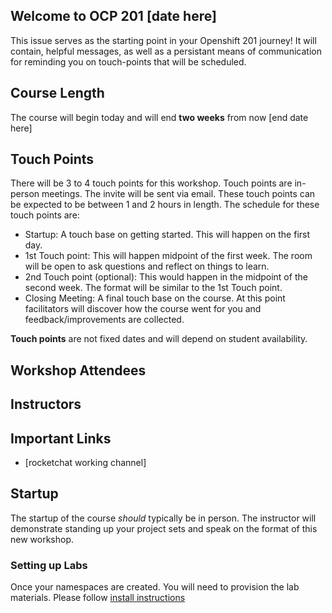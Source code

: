 <!-- NOTES for instructor (these are not visible in the issue) 
This is the MVP for a more 'automated' and self-serve way to deliver the 201 course. 

This issue template serves as a starting point for students to being their 201 courses.

All values that need to be substituted will be in [ brackets ]
Things to do post creating this issue:
- post a comment to provide all students instructions on accessing their project sets and guidance
on how to stand up the labs (template found at provisioning_tools/201/templates/namespaceCreated.handlebar.md)
- enter a note in your calendar to delete these namespaces two weeks from this issue creation

-->

## Welcome to OCP 201 [date here]

This issue serves as the starting point in your Openshift 201 journey! It will contain,
helpful messages, as well as a persistant means of communication for reminding you on touch-points that
will be scheduled. 

## Course Length

The course will begin today and will end __two weeks__ from now [end date here]

## Touch Points

There will be 3 to 4 touch points for this workshop. Touch points are in-person meetings. The invite will be sent via email. These touch points can be expected to be between 1 and 2 hours in length. The schedule for these touch points are:

- Startup: A touch base on getting started. This will happen on the first day.
- 1st Touch point: This will happen midpoint of the first week. The room will be open to ask questions and reflect on things to learn.
- 2nd Touch point (optional): This would happen in the midpoint of the second week. The format will be similar to the 1st Touch point.
- Closing Meeting: A final touch base on the course. At this point facilitators will discover how the course went for you and feedback/improvements are collected. 

__Touch points__ are not fixed dates and will depend on student availability.

## Workshop Attendees

<!-- @ mention all students here in a list. Eg:
- @patricksimonian
- @jas29
 -->

## Instructors

<!-- @ mention all instructors here in a list. Eg:
- @patricksimonian
- @jas29
 -->

## Important Links
- [rocketchat working channel]

## Startup
<!-- reference for workshop delivery 201_materials/Handbook.md  -->
The startup of the course _should_ typically be in person. The instructor will demonstrate standing up
your project sets and speak on the format of this new workshop. 

### Setting up Labs

Once your namespaces are created. You will need to provision the lab materials. Please follow [install instructions](201_materials/lab-install.md)